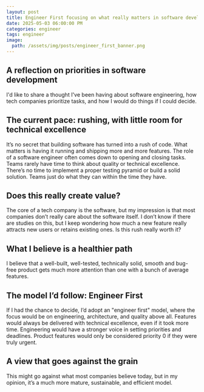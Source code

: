 ```yaml
---
layout: post
title: Engineer First focusing on what really matters in software development
date: 2025-05-03 06:00:00 PM
categories: engineer
tags: engineer
image:
  path: /assets/img/posts/engineer_first_banner.png
---
```


## A reflection on priorities in software development

I'd like to share a thought I've been having about software engineering, how tech companies prioritize tasks, and how I would do things if I could decide.

## The current pace: rushing, with little room for technical excellence

It’s no secret that building software has turned into a rush of code.
What matters is having it running and shipping more and more features.
The role of a software engineer often comes down to opening and closing tasks.
Teams rarely have time to think about quality or technical excellence.
There’s no time to implement a proper testing pyramid or build a solid solution.
Teams just do what they can within the time they have.

## Does this really create value?

The core of a tech company is the software, but my impression is that most companies don’t really care about the software itself.
I don’t know if there are studies on this, but I keep wondering how much a new feature really attracts new users or retains existing ones.
Is this rush really worth it?

## What I believe is a healthier path

I believe that a well-built, well-tested, technically solid, smooth and bug-free product gets much more attention than one with a bunch of average features.

## The model I’d follow: Engineer First

If I had the chance to decide, I’d adopt an "engineer first" model, where the focus would be on engineering, architecture, and quality above all.
Features would always be delivered with technical excellence, even if it took more time.
Engineering would have a stronger voice in setting priorities and deadlines.
Product features would only be considered priority 0 if they were truly urgent.

## A view that goes against the grain

This might go against what most companies believe today,
but in my opinion, it’s a much more mature, sustainable, and efficient model.